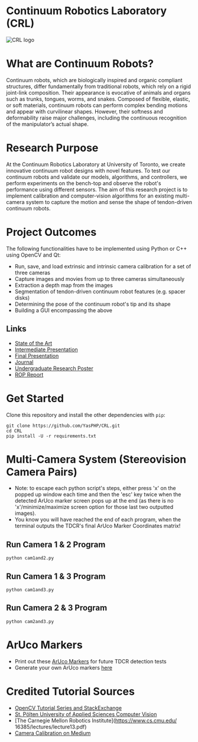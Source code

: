 # Continuum Robotics Laboratory (CRL)
![CRL logo](https://external-content.duckduckgo.com/iu/?u=https%3A%2F%2Fcrl.utm.utoronto.ca%2Fcrl%2Fwp-content%2Fuploads%2F2021%2F01%2FCRLab-logo_dark_1_large.png&f=1&nofb=1)

# What are Continuum Robots?
Continuum robots, which are biologically inspired and organic compliant structures, differ fundamentally from traditional robots, which rely on a rigid joint-link composition. Their appearance is evocative of animals and organs such as trunks, tongues, worms, and snakes. Composed of flexible, elastic, or soft materials, continuum robots can perform complex bending motions and appear with curvilinear shapes. However, their softness and deformability raise major challenges, including the continuous recognition of the manipulator’s actual shape.

# Research Purpose
At the Continuum Robotics Laboratory at University of Toronto, we create innovative continuum robot designs with novel features. To test our continuum robots and validate our models, algorithms, and controllers, we perform experiments on the bench-top and observe the robot's performance using different sensors. The aim of this research project is to implement calibration and computer-vision algorithms for an existing multi-camera system to capture the motion and sense the shape of tendon-driven continuum robots.

# Project Outcomes
The following functionalities have to be implemented using Python or C++ using OpenCV and Qt:
- Run, save, and load extrinsic and intrinsic camera calibration for a set of three cameras
- Capture images and movies from up to three cameras simultaneously
- Extraction a depth map from the images
- Segmentation of tendon-driven continuum robot features (e.g. spacer disks)
- Determining the pose of the continuum robot's tip and its shape
- Building a GUI encompassing the above

## Links
- [State of the Art](https://docs.google.com/presentation/d/1KUIQfTkrYJrEYH9h86QRs4NgSrWIPhfqEkEYPvq-XTY/edit?usp=sharing)
- [Intermediate Presentation](https://docs.google.com/presentation/d/1RT5F-ng_JTA60MQ3RYI30OvNvZX3M8dQOKFBXEosT2o/edit?usp=sharing)
- [Final Presentation](https://docs.google.com/presentation/d/14V83sBujteqvNrxjuqr8CkWf_xnvpeKI6Qa8R-Xt6EE/edit?usp=sharing)
- [Journal](https://docs.google.com/document/d/1CyAVqjSZbK8LlLNESrIe_CeDBRzSGpMibFqUTEYHJQY/edit?usp=sharing)
- [Undergraduate Research Poster](https://github.com/YasPHP/CRL/blob/main/data/results/SmartiGras%202021%20Yasmeen%20Hmaidan%20Poster%20.png)
- [ROP Report](https://github.com/YasPHP/CRL/blob/main/data/results/CRL%20ROP%20Report%202021%20Yasmeen%20Hmaidan.pdf)




# Get Started
Clone this repository and install the other dependencies with ```pip```:
```
git clone https://github.com/YasPHP/CRL.git
cd CRL
pip install -U -r requirements.txt
```

# Multi-Camera System (Stereovision Camera Pairs)

- Note: to escape each python script's steps, either press 'x' on the popped up window each time and then the 'esc' key twice when the detected ArUco marker screen pops up at the end (as there is no 'x'/minimize/maximize screen option for those last two outputted images).
- You know you will have reached the end of each program, when the terminal outputs the TDCR's final ArUco Marker Coordinates matrix!

## Run Camera 1 & 2 Program
```
python cam1and2.py
```

## Run Camera 1 & 3 Program
```
python cam1and3.py
```

## Run Camera 2 & 3 Program
```
python cam2and3.py
```

# ArUco Markers
- Print out these [ArUco Markers](https://github.com/YasPHP/CRL/tree/main/aruco_markers) for future TDCR detection tests
- Generate your own ArUco markers [here](https://chev.me/arucogen/)

# Credited Tutorial Sources
- [OpenCV Tutorial Series and StackExchange](https://docs.opencv.org/master/d3/d81/tutorial_contrib_root.html)
- [St. Pölten University of Applied Sciences Computer Vision](https://www.andreasjakl.com/understand-and-apply-stereo-rectification-for-depth-maps-part-2/)
- [The Carnegie Mellon Robotics Institute](https://www.cs.cmu.edu/ 16385/lectures/lecture13.pdf)
- [Camera Calibration on Medium](https://medium.com/analytics-vidhya/camera-calibration-with-opencv-f324679c6eb7)

